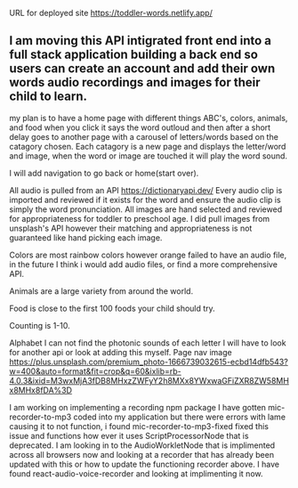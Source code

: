 URL for deployed site
https://toddler-words.netlify.app/

## I am moving this API intigrated front end into a full stack application building a back end so users can create an account and add their own words audio recordings and images for their child to learn.

my plan is to have a home page with different things ABC's, colors, animals, and food when you click it says the word outloud and then after a short delay goes to another page with a carousel of letters/words based on the catagory chosen. Each catagory is a new page and displays the letter/word and image, when the word or image are touched it will play the word sound.

I will add navigation to go back or home(start over).

All audio is pulled from an API https://dictionaryapi.dev/
Every audio clip is imported and reviewed if it exists for the word and ensure the audio clip is simply the word pronunciation.
All images are hand selected and reviewed for appropriateness for toddler to preschool age. I did pull images from unsplash's API however their matching and appropriateness is not guaranteed like hand picking each image.

Colors are most rainbow colors however orange failed to have an audio file, in the future I think i would add audio files, or find a more comprehensive API.

Animals are a large variety from around the world.

Food is close to the first 100 foods your child should try.

Counting is 1-10.

Alphabet I can not find the photonic sounds of each letter I will have to look for another api or look at adding this myself.
Page nav image https://plus.unsplash.com/premium_photo-1666739032615-ecbd14dfb543?w=400&auto=format&fit=crop&q=60&ixlib=rb-4.0.3&ixid=M3wxMjA3fDB8MHxzZWFyY2h8MXx8YWxwaGFiZXR8ZW58MHx8MHx8fDA%3D

I am working on implementing a recording npm package I have gotten mic-recorder-to-mp3 coded into my application but there were errors with lame causing it to not function, i found mic-recorder-to-mp3-fixed fixed this issue and functions how ever it uses ScriptProcessorNode that is deprecated. I am looking in to the AudioWorkletNode that is implimented across all browsers now and looking at a recorder that has already been updated with this or how to update the functioning recorder above. I have found react-audio-voice-recorder and looking at implimenting it now.

